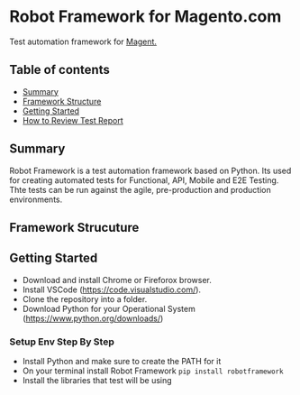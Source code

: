 # Robot Framework for Magento.com
Test automation framework for [Magent.](https://magento.softwaretestingboard.com/)

## Table of contents
- [Summary](#summary)
- [Framework Structure](#framework-structure)
- [Getting Started](#getting-started)
- [How to Review Test Report](#how-to-review-test-report)

## Summary
Robot Framework is a test automation framework based on Python.
Its used for creating automated tests for Functional, API, Mobile and E2E Testing.
Thte tests can be run against the agile, pre-production and production environments. 

## Framework Strucuture

## Getting Started

- Download and install Chrome or Fireforox browser.
- Install VSCode (https://code.visualstudio.com/).
- Clone the repository into a folder.
- Download Python for your Operational System (https://www.python.org/downloads/)

### Setup Env Step By Step
- Install Python and make sure to create the PATH for it
- On your terminal install Robot Framework `pip install robotframework`
- Install the libraries that test will be using
